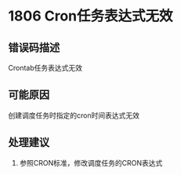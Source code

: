 # 1806 Cron任务表达式无效<a name="dgc_01_327"></a>

## 错误码描述<a name="zh-cn_topic_0000001113999082_se842c39d44ee45e587ca36bb50cf37c7"></a>

Crontab任务表达式无效

## 可能原因<a name="zh-cn_topic_0000001113999082_s658a289c6be04e6d8c6bee691c1aaa2e"></a>

创建调度任务时指定的cron时间表达式无效

## 处理建议<a name="zh-cn_topic_0000001113999082_section192884102474"></a>

1.  参照CRON标准，修改调度任务的CRON表达式

